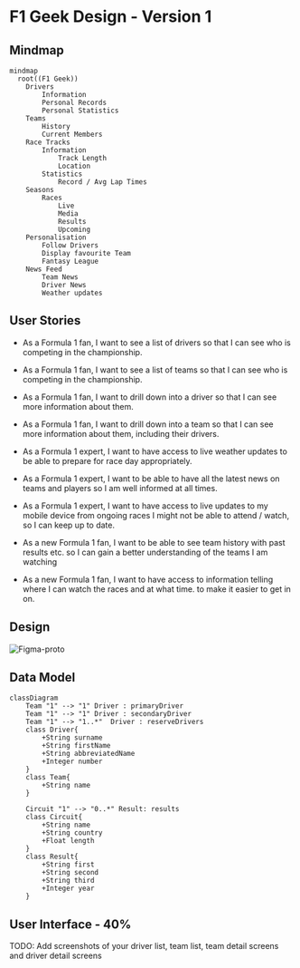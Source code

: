 # F1 Geek Design - Version 1

## Mindmap
```mermaid
mindmap
  root((F1 Geek))
    Drivers
        Information
        Personal Records
        Personal Statistics
    Teams
        History
        Current Members
    Race Tracks
        Information
            Track Length
            Location
        Statistics
            Record / Avg Lap Times
    Seasons
        Races
            Live
            Media
            Results
            Upcoming
    Personalisation
        Follow Drivers
        Display favourite Team
        Fantasy League
    News Feed
        Team News
        Driver News
        Weather updates

```

## User Stories

- As a Formula 1 fan, I want to see a list of drivers so that I can see who is competing in the championship.
- As a Formula 1 fan, I want to see a list of teams so that I can see who is competing in the championship.
- As a Formula 1 fan, I want to drill down into a driver so that I can see more information about them.
- As a Formula 1 fan, I want to drill down into a team so that I can see more information about them, including their drivers.

- As a Formula 1 expert, I want to have access to live weather updates to be able to prepare for race day appropriately.
- As a Formula 1 expert, I want to be able to have all the latest news on teams and players so I am well informed at all times.
- As a Formula 1 expert, I want to have access to live updates to my mobile device from ongoing races I might not be able to attend / watch, so I can keep up to date.

- As a new Formula 1 fan, I want to be able to see team history with past results etc. so I can gain a better understanding of the teams I am watching
- As a new Formula 1 fan, I want to have access to information telling where I can watch the races and at what time. to make it easier to get in on.

## Design

![Figma-proto](https://github.com/user-attachments/assets/2af7f88c-4906-47d9-b43a-2c74e3a21c31)


## Data Model

```mermaid
classDiagram
    Team "1" --> "1" Driver : primaryDriver
    Team "1" --> "1" Driver : secondaryDriver
    Team "1" --> "1..*"  Driver : reserveDrivers
    class Driver{
        +String surname
        +String firstName
        +String abbreviatedName
        +Integer number
    }
    class Team{
        +String name
    }

    Circuit "1" --> "0..*" Result: results
    class Circuit{
        +String name
        +String country
        +Float length 
    }
    class Result{
        +String first
        +String second
        +String third
        +Integer year
    }
```

## User Interface - 40%

TODO: Add screenshots of your driver list, team list, team detail screens and driver detail screens
